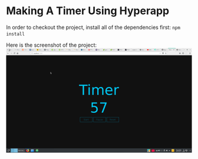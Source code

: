 # Making A Timer Using Hyperapp

In order to checkout the project, install all of the dependencies first:
`npm install`

Here is the screenshot of the project:
![alt text](https://github.com/nathansetyawan96/hyperapp-timer/blob/master/img/hyperapp-timer.png)
